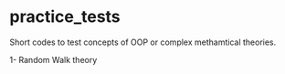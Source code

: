 # practice_tests
Short codes to test concepts of OOP or complex methamtical theories.

1- Random Walk theory
